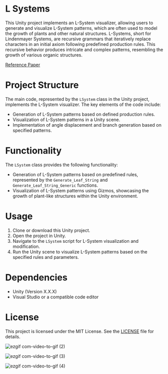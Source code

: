 # L Systems

This Unity project implements an L-System visualizer, allowing users to generate and visualize L-System patterns, which are often used to model the growth of plants and other natural structures. L-Systems, short for Lindenmayer Systems, are recursive grammars that iteratively replace characters in an initial axiom following predefined production rules. This recursive behavior produces intricate and complex patterns, resembling the growth of various organic structures.

[Reference Paper](https://paulbourke.net/fractals/lsys/)

# Project Structure

The main code, represented by the `LSystem` class in the Unity project, implements the L-System visualizer. The key elements of the code include:

- Generation of L-System patterns based on defined production rules.
- Visualization of L-System patterns in a Unity scene.
- Implementation of angle displacement and branch generation based on specified patterns.

# Functionality

The `LSystem` class provides the following functionality:

- Generation of L-System patterns based on predefined rules, represented by the `Generate_Leaf_String` and `Generate_Leaf_String_Generic` functions.
- Visualization of L-System patterns using Gizmos, showcasing the growth of plant-like structures within the Unity environment.

# Usage

1. Clone or download this Unity project.
2. Open the project in Unity.
3. Navigate to the `LSystem` script for L-System visualization and modification.
4. Run the Unity scene to visualize L-System patterns based on the specified rules and parameters.

# Dependencies

- Unity (Version X.X.X)
- Visual Studio or a compatible code editor

# License

This project is licensed under the MIT License. See the [LICENSE](LICENSE) file for details.

 
![ezgif com-video-to-gif (2)](https://github.com/jyblackshaw/L-Systems/assets/68715353/5c286ec2-1c95-42e7-bfad-05969691dbb3)

![ezgif com-video-to-gif (3)](https://github.com/jyblackshaw/L-Systems/assets/68715353/c4d31316-1246-48ac-88bb-e598772550f3)

![ezgif com-video-to-gif (4)](https://github.com/jyblackshaw/L-Systems/assets/68715353/0f8cb1dd-749f-46e0-bf3e-084b9181e3cb)
